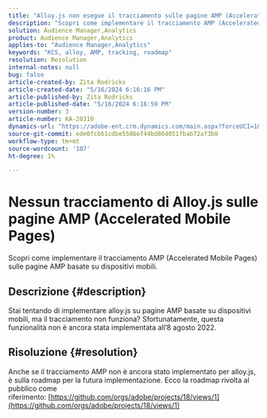 ```yaml
---
title: "Alloy.js non esegue il tracciamento sulle pagine AMP (Accelerated Mobile Pages)"
description: "Scopri come implementare il tracciamento AMP (Accelerated Mobile Pages) sulle pagine AMP basate su dispositivi mobili."
solution: Audience Manager,Analytics
product: Audience Manager,Analytics
applies-to: "Audience Manager,Analytics"
keywords: "KCS, alloy, AMP, tracking, roadmap"
resolution: Resolution
internal-notes: null
bug: false
article-created-by: Zita Rodricks
article-created-date: "5/16/2024 6:16:16 PM"
article-published-by: Zita Rodricks
article-published-date: "5/16/2024 6:16:59 PM"
version-number: 3
article-number: KA-20310
dynamics-url: "https://adobe-ent.crm.dynamics.com/main.aspx?forceUCI=1&pagetype=entityrecord&etn=knowledgearticle&id=79dd435e-b013-ef11-9f89-6045bd0298d4"
source-git-commit: ede0fcb61cdbe5586ef44bd86d051fbab72af3b8
workflow-type: tm+mt
source-wordcount: '107'
ht-degree: 1%

---
```


# Nessun tracciamento di Alloy.js sulle pagine AMP (Accelerated Mobile Pages)


Scopri come implementare il tracciamento AMP (Accelerated Mobile Pages) sulle pagine AMP basate su dispositivi mobili.

## Descrizione {#description}


Stai tentando di implementare alloy.js su pagine AMP basate su dispositivi mobili, ma il tracciamento non funziona? Sfortunatamente, questa funzionalità non è ancora stata implementata all’8 agosto 2022.


## Risoluzione {#resolution}


Anche se il tracciamento AMP non è ancora stato implementato per alloy.js, è sulla roadmap per la futura implementazione. Ecco la roadmap rivolta al pubblico come riferimento: [https://github.com/orgs/adobe/projects/18/views/1](https://github.com/orgs/adobe/projects/18/views/1)
